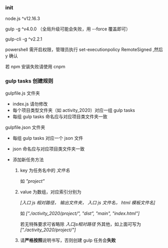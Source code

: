 ### init
node.js ^v12.16.3

gulp -g ^v4.0.0 （全局升级可能会失败，用 --force 覆盖即可）

gulp-cli -g ^v2.2.1

powershell 需开启权限，管理员执行 set-executionpolicy RemoteSigned ,然后 y 确认

若 npm 安装失败请使用 cnpm

### gulp tasks 创建规则

gulpfile.js 文件夹

- index.js 请勿修改
- 每个项目类型文件夹（如 activity_2020）对应一组 gulp tasks
- 每组 gulp tasks 命名应与对应项目类文件夹一致

gulpfile.json 文件夹

- 每组 gulp tasks 对应一个 json 文件
- json 命名应与对应项目类文件夹一致
- 添加新任务方法
  
  1. key 为任务名中的 *文件名*
  
     如 *"project"*
  
  2. value 为数组，对应索引分别为
  
     *[入口 js 相对路径， 输出文件夹， 入口 js 文件名， html 模板文件名]*
  
     如 *["./activity_2020/project/", "dist", "main", "index.html"]*
  
     若无特殊要求可省略除 *入口js相对路径* 外其他，如上面可写为 *["./activity_2020/project/"]* 
  
  3. 请**严格按照**说明书写，否则创建 gulp 任务会**失败**
